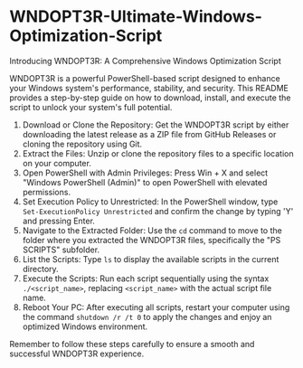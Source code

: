 # WNDOPT3R-Ultimate-Windows-Optimization-Script
Introducing WNDOPT3R: A Comprehensive Windows Optimization Script

WNDOPT3R is a powerful PowerShell-based script designed to enhance your Windows system's performance, stability, and security. This README provides a step-by-step guide on how to download, install, and execute the script to unlock your system's full potential.

1. Download or Clone the Repository: Get the WNDOPT3R script by either downloading the latest release as a ZIP file from GitHub Releases or cloning the repository using Git.
2. Extract the Files: Unzip or clone the repository files to a specific location on your computer.
3. Open PowerShell with Admin Privileges: Press Win + X and select "Windows PowerShell (Admin)" to open PowerShell with elevated permissions.
4. Set Execution Policy to Unrestricted: In the PowerShell window, type `Set-ExecutionPolicy Unrestricted` and confirm the change by typing 'Y' and pressing Enter.
5. Navigate to the Extracted Folder: Use the `cd` command to move to the folder where you extracted the WNDOPT3R files, specifically the "PS SCRIPTS" subfolder.
6. List the Scripts: Type `ls` to display the available scripts in the current directory.
7. Execute the Scripts: Run each script sequentially using the syntax `./<script_name>`, replacing `<script_name>` with the actual script file name.
8. Reboot Your PC: After executing all scripts, restart your computer using the command `shutdown /r /t 0` to apply the changes and enjoy an optimized Windows environment.

Remember to follow these steps carefully to ensure a smooth and successful WNDOPT3R experience.
